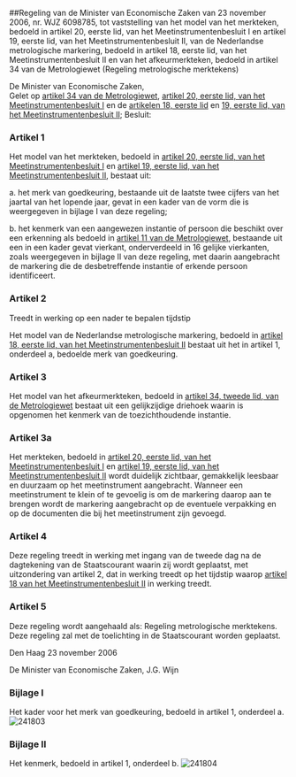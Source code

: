 <meta http-equiv='Content-Type' content='text/html; charset=utf-8' />

##Regeling van de Minister van Economische Zaken van 23 november 2006, nr. WJZ 6098785, tot vaststelling van het model van het merkteken, bedoeld in artikel 20, eerste lid, van het Meetinstrumentenbesluit I en artikel 19, eerste lid, van het Meetinstrumentenbesluit II, van de Nederlandse metrologische markering, bedoeld in artikel 18, eerste lid, van het Meetinstrumentenbesluit II en van het afkeurmerkteken, bedoeld in artikel 34 van de Metrologiewet (Regeling metrologische merktekens)

De Minister van Economische Zaken,  
Gelet op [artikel 34 van de Metrologiewet](../../../../../wet/metrologiewet/BWBR0019517/README.md), [artikel 20, eerste lid, van het Meetinstrumentenbesluit I](../../../../../AMvB/meetinstrumentenbesluit/i/BWBR0019897/README.md) en de [artikelen 18, eerste lid](../../../../../AMvB/meetinstrumentenbesluit/ii/BWBR0020554/README.md) en [19, eerste lid, van het Meetinstrumentenbesluit II](../../../../../AMvB/meetinstrumentenbesluit/ii/BWBR0020554/README.md);
Besluit:    

### Artikel  1  

Het model van het merkteken, bedoeld in [artikel 20, eerste lid, van het Meetinstrumentenbesluit I](../../../../../AMvB/meetinstrumentenbesluit/i/BWBR0019897/README.md) en [artikel 19, eerste lid, van het Meetinstrumentenbesluit II](../../../../../AMvB/meetinstrumentenbesluit/ii/BWBR0020554/README.md), bestaat uit: 

a. het merk van goedkeuring, bestaande uit de laatste twee cijfers van het jaartal van het lopende jaar, gevat in een kader van de vorm die is weergegeven in bijlage I van deze regeling;  

b. het kenmerk van een aangewezen instantie of persoon die beschikt over een erkenning als bedoeld in [artikel 11 van de Metrologiewet](../../../../../wet/metrologiewet/BWBR0019517/README.md), bestaande uit een in een kader gevat vierkant, onderverdeeld in 16 gelijke vierkanten, zoals weergegeven in bijlage II van deze regeling, met daarin aangebracht de markering die de desbetreffende instantie of erkende persoon identificeert.   

### Artikel  2  
Treedt in werking op een nader te bepalen tijdstip 

Het model van de Nederlandse metrologische markering, bedoeld in [artikel 18, eerste lid, van het Meetinstrumentenbesluit II](../../../../../AMvB/meetinstrumentenbesluit/ii/BWBR0020554/README.md) bestaat uit het in artikel 1, onderdeel a, bedoelde merk van goedkeuring. 

### Artikel  3  

Het model van het afkeurmerkteken, bedoeld in [artikel 34, tweede lid, van de Metrologiewet](../../../../../wet/metrologiewet/BWBR0019517/README.md) bestaat uit een gelijkzijdige driehoek waarin is opgenomen het kenmerk van de toezichthoudende instantie. 

### Artikel 3a  

Het merkteken, bedoeld in [artikel 20, eerste lid, van het Meetinstrumentenbesluit I](../../../../../AMvB/meetinstrumentenbesluit/i/BWBR0019897/README.md) en [artikel 19, eerste lid, van het Meetinstrumentenbesluit II](../../../../../AMvB/meetinstrumentenbesluit/ii/BWBR0020554/README.md) wordt duidelijk zichtbaar, gemakkelijk leesbaar en duurzaam op het meetinstrument aangebracht. Wanneer een meetinstrument te klein of te gevoelig is om de markering daarop aan te brengen wordt de markering aangebracht op de eventuele verpakking en op de documenten die bij het meetinstrument zijn gevoegd.

### Artikel  4  

Deze regeling treedt in werking met ingang van de tweede dag na de dagtekening van de Staatscourant waarin zij wordt geplaatst, met uitzondering van artikel 2, dat in werking treedt op het tijdstip waarop [artikel 18 van het Meetinstrumentenbesluit II](../../../../../AMvB/meetinstrumentenbesluit/ii/BWBR0020554/README.md) in werking treedt. 

### Artikel  5  

Deze regeling wordt aangehaald als: Regeling metrologische merktekens. 
Deze regeling zal met de toelichting in de Staatscourant worden geplaatst.   

Den Haag 
23 november 2006   

De 
Minister van Economische Zaken, 
J.G. Wijn    

### Bijlage  I  

Het kader voor het merk van goedkeuring, bedoeld in artikel 1, onderdeel a. ![241803](http://wetten.overheid.nl/Illustration/241803)

### Bijlage  II  

Het kenmerk, bedoeld in artikel 1, onderdeel b. ![241804](http://wetten.overheid.nl/Illustration/241804)

